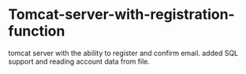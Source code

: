 # Tomcat-server-with-registration-function
tomcat server with the ability to register and confirm email.
added SQL support and reading account data from file.
